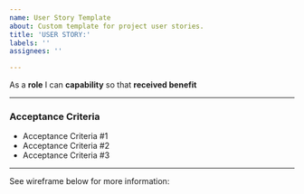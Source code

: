 ```yaml
---
name: User Story Template
about: Custom template for project user stories.
title: 'USER STORY:'
labels: ''
assignees: ''

---
```


As a **role** I can **capability** so that **received benefit**

---

### Acceptance Criteria

- Acceptance Criteria #1
- Acceptance Criteria #2
- Acceptance Criteria #3

---

See wireframe below for more information:
